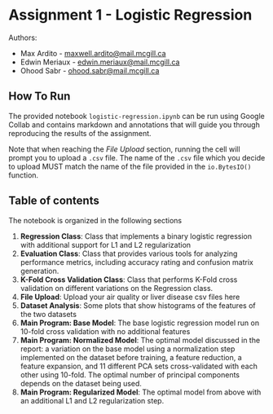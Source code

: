 # Assignment 1 - Logistic Regression

Authors: 
- Max Ardito - maxwell.ardito@mail.mcgill.ca
- Edwin Meriaux - edwin.meriaux@mail.mcgill.ca
- Ohood Sabr - ohood.sabr@mail.mcgill.ca

## How To Run

The provided notebook `logistic-regression.ipynb` can be run using Google Collab and
contains markdown and annotations that will guide you through reproducing the results 
of the assignment.

Note that when reaching the *File Upload* section, running the cell will prompt you to 
upload a `.csv` file. The name of the `.csv` file which you decide to upload MUST match 
the name of the file provided in the `io.BytesIO()` function.

## Table of contents

The notebook is organized in the following sections

1. __Regression Class__: Class that implements a binary logistic regression with
additional support for L1 and L2 regularization
2. __Evaluation Class__: Class that provides various tools for analyzing performance
metrics, including accuracy rating and confusion matrix generation.
3. __K-Fold Cross Validation Class__: Class that performs K-Fold cross validation
on different variations on the Regression class.
4. __File Upload__: Upload your air quality or liver disease csv files here
5. __Dataset Analysis__: Some plots that show histograms of the features of the two datasets
6. __Main Program: Base Model__: The base logistic regression model run on 10-fold
cross validation with no additional features
7. __Main Program: Normalized Model__: The optimal model discussed in the report: 
a variation on the base model using a normalization step implemented on the dataset 
before training, a feature reduction, a feature expansion, and 11 different PCA sets 
cross-validated with each other using 10-fold. The optimal number of principal components depends on the dataset being used.
8. __Main Program: Regularized Model__: The optimal model from above with an additional 
L1 and L2 regularization step.
